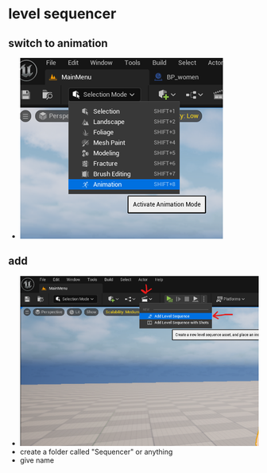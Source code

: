 # level sequencer

## switch to animation

- <img src="./images/animation-mode.png">

## add

- <img src="./images/add-level-sequencer.png">
- create a folder called "Sequencer" or anything
- give name
